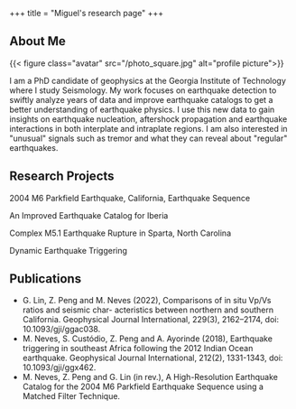 +++
title = "Miguel's research page"
+++

## About Me

{{< figure class="avatar" src="/photo_square.jpg" alt="profile picture">}}

I am a PhD candidate of geophysics at the Georgia Institute of Technology where I study Seismology.
My work focuses on earthquake detection to swiftly analyze years of data and improve earthquake catalogs to get a better understanding of earthquake physics. I use this new data to gain insights on earthquake nucleation, aftershock propagation and earthquake interactions in both interplate and intraplate regions.
I am also interested in "unusual" signals such as tremor and what they can reveal about "regular" earthquakes.

## Research Projects

2004 M6 Parkfield Earthquake, California, Earthquake Sequence

An Improved Earthquake Catalog for Iberia

Complex M5.1 Earthquake Rupture in Sparta, North Carolina

Dynamic Earthquake Triggering

## Publications

+ G. Lin, Z. Peng and M. Neves (2022), Comparisons of in situ Vp/Vs ratios and seismic char- acteristics between northern and southern California. Geophysical Journal International, 229(3), 2162–2174, doi: 10.1093/gji/ggac038.
+ M. Neves, S. Custódio, Z. Peng and A. Ayorinde (2018), Earthquake triggering in southeast Africa following the 2012 Indian Ocean earthquake. Geophysical Journal International, 212(2), 1331-1343, doi: 10.1093/gji/ggx462.
+ M. Neves, Z. Peng and G. Lin (in rev.), A High-Resolution Earthquake Catalog for the 2004 M6 Parkfield Earthquake Sequence using a Matched Filter Technique.
